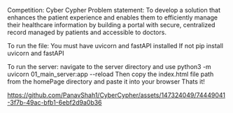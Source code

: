 Competition: Cyber Cypher
Problem statement: To develop a solution that enhances the patient experience and enables them to efficiently manage their healthcare information by building a portal with secure, centralized record managed by patients and accessible to doctors.


To run the file:
You must have uvicorn and fastAPI installed
If not pip install uvicorn and fastAPI

To run the server: navigate to the server directory and use    python3 -m uvicorn 01_main_server:app --reload
Then copy the index.html file path from the homePage directory and paste it into your browser
Thats it!

https://github.com/PanavShah1/CyberCypher/assets/147324049/74449041-3f7b-49ac-bfb1-6ebf2d9a0b36

